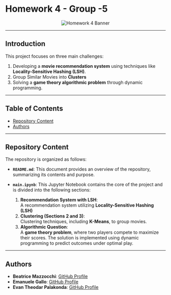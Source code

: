 # **Homework 4 - Group -5**

<div align="center">
    <img src="https://github.com/user-attachments/assets/887eb4cc-e54f-4ca3-9405-894944fb69b1" alt="Homework 4 Banner" height="auto" />
</div>

---

## **Introduction**  
This project focuses on three main challenges:  
1. Developing a **movie recommendation system** using techniques like **Locality-Sensitive Hashing (LSH)**.
2. Group Similar Movies into **Clusters**
3. Solving a **game theory algorithmic problem** through dynamic programming.  

---

## **Table of Contents**  
- [Repository Content](#repository-content)  
- [Authors](#authors)  
---

## **Repository Content**  

The repository is organized as follows:  

- **`README.md`**: This document provides an overview of the repository, summarizing its contents and purpose.  

- **`main.ipynb`**: This Jupyter Notebook contains the core of the project and is divided into the following sections:  
  1. **Recommendation System with LSH**:  
     A recommendation system utilizing **Locality-Sensitive Hashing (LSH)** 
  2. **Clustering (Sections 2 and 3)**:  
     Clustering techniques, including **K-Means**, to group movies.  
  3. **Algorithmic Question**:  
     A **game theory problem**, where two players compete to maximize their scores. The solution is implemented using dynamic programming to predict outcomes under optimal play.  

---

## **Authors**  

- **Beatrice Mazzocchi**: [GitHub Profile](https://github.com/beatricemazz)  
- **Emanuele Gallo**: [GitHub Profile](https://github.com/lebj995)
- **Evan Theodar Palakonda**: [GitHub Profile](https://github.com/evantheodar)  











